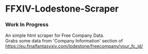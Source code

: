 # FFXIV-Lodestone-Scraper
### Work In Progress ###
An simple html scraper for Free Company Data. 
<br/>
Grabs some data from 'Company Information' section of https://eu.finalfantasyxiv.com/lodestone/freecompany/your_fc_id/
